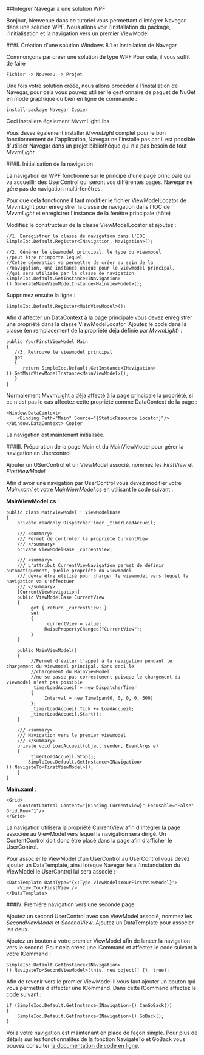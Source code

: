 ##Intégrer Navegar à une solution WPF

Bonjour, bienvenue dans ce tutoriel vous permettant d'intégrer Navegar dans une solution WPF. Nous allons voir l'installation du package, l'initialisation et la navigation vers un premier ViewModel

###I. Création d'une solution Windows 8.1 et installation de Navegar

Commonçons par créer une solution de type WPF
Pour cela, il vous suffit de faire

    Fichier -> Nouveau -> Projet

Une fois votre solution créée, nous allons procéder à l'installation de Navegar, pour cela vous pouvez utiliser le gestionnaire de paquet de NuGet en mode graphique ou bien en ligne de commande :

    install-package Navegar Copier

Ceci installera également MvvmLightLibs

Vous devez également installer *MvvmLight* complet pour le bon fonctionnement de l'application, Navegar ne l'installe pas car il est possible d'utiliser Navegar dans un projet bibliothéque qui n'a pas besoin de tout *MvvmLight*

###II. Initialisation de la navigation

La navigation en WPF fonctionne sur le principe d'une page principale qui va accueillir des UserControl qui seront vos différentes pages. Navegar ne gére pas de navigation multi-fenêtres.

Pour que cela fonctionne il faut modifier le fichier ViewModelLocator de MvvmLight pour enregistrer la classe de navigation dans l'IOC de *MvvmLight* et enregistrer l'instance de la fenêtre principale (hôte)

Modifiez le constructeur de la classe ViewModelLocator et ajoutez :

    //1. Enregistrer la classe de navigation dans l'IOC
    SimpleIoc.Default.Register<INavigation, Navigation>();
    
    //2. Générer le viewmodel principal, le type du viewmodel
    //peut être n'importe lequel
    //Cette génération va permettre de créer au sein de la
    //navigation, une instance unique pour le viewmodel principal,
    //qui sera utilisée par la classe de navigation
    SimpleIoc.Default.GetInstance<INavigation>().GenerateMainViewModelInstance<MainViewModel>();

Supprimez ensuite la ligne :

    SimpleIoc.Default.Register<MainViewModel>();

Afin d'affecter un DataContext à la page principale vous devez enregistrer une propriété dans la classe ViewModelLocator. Ajoutez le code dans la classe (en remplacement de la propriété déja définie par *MvvmLight*) :

    public YourFirstViewModel Main
    {
       //3. Retrouve le viewmodel principal
       get
       {
          return SimpleIoc.Default.GetInstance<INavigation>().GetMainViewModelInstance<MainViewModel>();
       }
    }

Normalement MvvmLight a déja affecté à la page principale la propriété, si ce n'est pas le cas affectez cette propriété comme DataContext de la page :

    <Window.DataContext>
        <Binding Path="Main" Source="{StaticResource Locator}"/>
    </Window.DataContext> Copier

La navigation est maintenant initialisée.

###III. Préparation de la page Main et du MainViewModel pour gérer la navigation en Usercontrol

Ajouter un USerControl et un ViewModel associé, nommez les *FirstView* et *FirstViewModel*

Afin d'avoir une navigation par UserControl vous devez modifier votre *Main.xaml* et votre *MainViewModel.cs* en utilisant le code suivant :

**MainViewModel.cs** :

    public class MainViewModel : ViewModelBase
    {
        private readonly DispatcherTimer _timerLoadAccueil;
    
        /// <summary>
        /// Permet de contrôler la propriété CurrentView
        /// </summary>
        private ViewModelBase _currentView;
        
        /// <summary>
        /// L'attribut CurrentViewNavigation permet de définir automatiquement, quelle propriété du viewmodel
        /// devra être utilisé pour charger le viewmodel vers lequel la navigation va s'effectuer
        /// </summary>
        [CurrentViewNavigation]
        public ViewModelBase CurrentView
        {
             get { return _currentView; }
             set
             {
                  _currentView = value;
                  RaisePropertyChanged("CurrentView");
             }
        }
        
        public MainViewModel()
        { 
             //Permet d'éviter l'appel à la navigation pendant le chargement du viewmodel principal. Sans ceci le
             //chargement du MainViewModel
             //ne se passe pas correctement puisque le chargement du viewmodel n'est pas possible
             _timerLoadAccueil = new DispatcherTimer
             {
                  Interval = new TimeSpan(0, 0, 0, 0, 500)
             };
             _timerLoadAccueil.Tick += LoadAccueil;
             _timerLoadAccueil.Start();
        }
        
        /// <summary>
        /// Navigation vers le premier viewmodel
        /// </summary>
        private void LoadAccueil(object sender, EventArgs e)
        {
            _timerLoadAccueil.Stop();
            SimpleIoc.Default.GetInstance<INavigation>().NavigateTo<FirstViewModel>();
        }
    }

**Main.xaml** :

    <Grid>
        <ContentControl Content="{Binding CurrentView}" Focusable="False" Grid.Row="1"/>
    </Grid>

La navigation utilisera la propriété CurrentView afin d'intégrer la page associée au ViewModel vers lequel la navigation sera dirigé. Un ContentControl doit donc être placé dans la page afin d'afficher le UserControl.

Pour associer le ViewModel d'un UserControl au UserControl vous devez ajouter un DataTemplate, ainsi lorsque Navegar fera l'instanciation du ViewModel le UserControl lui sera associé :

    <DataTemplate DataType="{x:Type ViewModel:YourFirstViewModel}">
        <View:YourFirstView />
    </DataTemplate>
 
###IV. Premiére navigation vers une seconde page

Ajoutez un second UserControl avec son ViewModel associé, nommez les *SecondViewModel* et *SecondView*. Ajoutez un DataTemplate pour associer les deux.

Ajoutez un bouton à votre premier ViewModel afin de lancer la navigation vers le second. Pour cela créez une ICommand et affectez le code suivant à votre ICommand :

    SimpleIoc.Default.GetInstance<INavigation>().NavigateTo<SecondViewModel>(this, new object[] {}, true);

Afin de revenir vers le premier ViewModel il vous faut ajouter un bouton qui vous permettra d'affecter une ICommand. Dans cette ICommand affectez le code suivant :

    if (SimpleIoc.Default.GetInstance<INavigation>().CanGoBack())
    {
        SimpleIoc.Default.GetInstance<INavigation>().GoBack();
    }

Voila votre navigation est maintenant en place de façon simple. Pour plus de détails sur les fonctionnalités de la fonction NavigateTo et GoBack vous pouvez consulter [la documentation de code en ligne](http://www.kopigi.fr/navegar/documentation/wpf).
